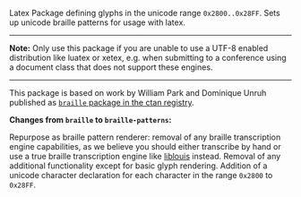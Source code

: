 Latex Package defining glyphs in the unicode range `0x2800..0x28FF`. Sets up
unicode braille patterns for usage with latex.

---
**Note:** Only use this package if you are unable to use a UTF-8 enabled
distribution like luatex or xetex, e.g. when submitting to a conference using a
document class that does not support these engines.

---

This package is based on work by William Park and Dominique Unruh published as
[`braille` package in the ctan
registry](https://www.ctan.org/pkg/braille). 

__Changes from `braille` to `braille-patterns`:__

Repurpose as braille pattern renderer: removal of any braille transcription
engine capabilities, as we believe you should either transcribe by hand or use
a true braille transcription engine like [liblouis](http://liblouis.org/)
instead. Removal of any additional functionality except for basic glyph
rendering.  Addition of a unicode character declaration for each character in
the range `0x2800` to `0x28FF`.
